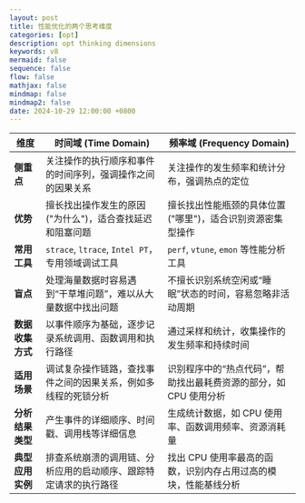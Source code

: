 ```yaml
---
layout: post
title: 性能优化的两个思考维度
categories: [opt]
description: opt thinking dimensions
keywords: v8
mermaid: false
sequence: false
flow: false
mathjax: false
mindmap: false
mindmap2: false
date: 2024-10-29 12:00:00 +0800
---
```


| 维度              | 时间域 (Time Domain)                                           | 频率域 (Frequency Domain)                                    |
| ----------------- | ------------------------------------------------------------- | ------------------------------------------------------------ |
| **侧重点**        | 关注操作的执行顺序和事件的时间序列，强调操作之间的因果关系      | 关注操作的发生频率和统计分布，强调热点的定位                  |
| **优势**          | 擅长找出操作发生的原因 ("为什么")，适合查找延迟和阻塞问题      | 擅长找出性能瓶颈的具体位置 ("哪里")，适合识别资源密集型操作   |
| **常用工具**      | `strace`, `ltrace`, `Intel PT`，专用领域调试工具               | `perf`, `vtune`, `emon` 等性能分析工具                       |
| **盲点**          | 处理海量数据时容易遇到“干草堆问题”，难以从大量数据中找出问题   | 不擅长识别系统空闲或“睡眠”状态的时间，容易忽略非活动周期     |
| **数据收集方式**  | 以事件顺序为基础，逐步记录系统调用、函数调用和执行路径         | 通过采样和统计，收集操作的发生频率和持续时间                 |
| **适用场景**      | 调试复杂操作链路，查找事件之间的因果关系，例如多线程的死锁分析 | 识别程序中的“热点代码”，帮助找出最耗费资源的部分，如 CPU 使用分析 |
| **分析结果类型**  | 产生事件的详细顺序、时间戳、调用栈等详细信息                   | 生成统计数据，如 CPU 使用率、函数调用频率、资源消耗量       |
| **典型应用实例**  | 排查系统崩溃的调用链、分析应用的启动顺序、跟踪特定请求的执行路径 | 找出 CPU 使用率最高的函数，识别内存占用过高的模块，性能基线分析 |

